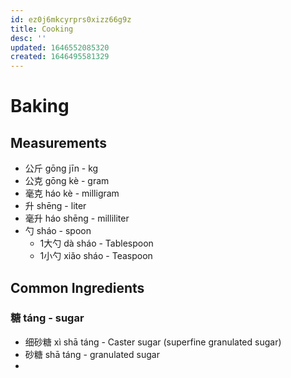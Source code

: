 ```yaml
---
id: ez0j6mkcyrprs0xizz66g9z
title: Cooking
desc: ''
updated: 1646552085320
created: 1646495581329
---
```


# Baking

## Measurements

- 公斤 gōng jīn - kg
- 公克 gōng kè - gram
- 毫克 háo kè - milligram
- 升 shēng - liter
- 毫升 háo shēng - milliliter
- 勺 sháo - spoon
    - 1大勺 dà sháo - Tablespoon
    - 1小勺 xiǎo sháo - Teaspoon

## Common Ingredients

### 糖 táng - sugar
- 细砂糖 xì shā táng - Caster sugar (superfine granulated sugar)
- 砂糖 shā táng - granulated sugar
- 
